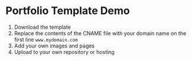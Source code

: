 # Portfolio Template Demo

1. Download the template
2. Replace the contents of the CNAME file with your domain name on the first line `www.mydomain.com`
3. Add your own images and pages
4. Upload to your own repository or hosting
